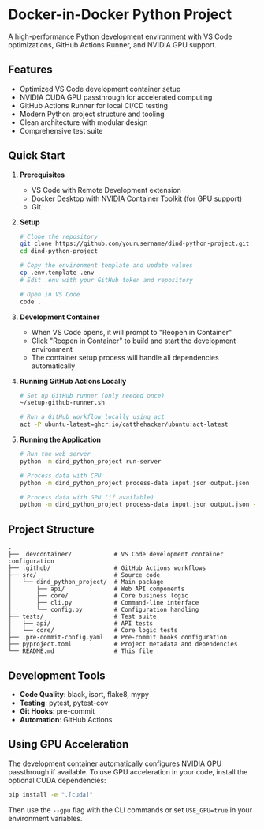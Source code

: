 # Docker-in-Docker Python Project

A high-performance Python development environment with VS Code optimizations, GitHub Actions Runner, and NVIDIA GPU support.

## Features

- Optimized VS Code development container setup
- NVIDIA CUDA GPU passthrough for accelerated computing
- GitHub Actions Runner for local CI/CD testing
- Modern Python project structure and tooling
- Clean architecture with modular design
- Comprehensive test suite

## Quick Start

1. **Prerequisites**
   - VS Code with Remote Development extension
   - Docker Desktop with NVIDIA Container Toolkit (for GPU support)
   - Git

2. **Setup**
   ```bash
   # Clone the repository
   git clone https://github.com/yourusername/dind-python-project.git
   cd dind-python-project
   
   # Copy the environment template and update values
   cp .env.template .env
   # Edit .env with your GitHub token and repository
   
   # Open in VS Code
   code .
   ```

3. **Development Container**
   - When VS Code opens, it will prompt to "Reopen in Container"
   - Click "Reopen in Container" to build and start the development environment
   - The container setup process will handle all dependencies automatically

4. **Running GitHub Actions Locally**
   ```bash
   # Set up GitHub runner (only needed once)
   ~/setup-github-runner.sh
   
   # Run a GitHub workflow locally using act
   act -P ubuntu-latest=ghcr.io/catthehacker/ubuntu:act-latest
   ```

5. **Running the Application**
   ```bash
   # Run the web server
   python -m dind_python_project run-server
   
   # Process data with CPU
   python -m dind_python_project process-data input.json output.json
   
   # Process data with GPU (if available)
   python -m dind_python_project process-data input.json output.json --gpu
   ```

## Project Structure

```
.
├── .devcontainer/            # VS Code development container configuration
├── .github/                  # GitHub Actions workflows
├── src/                      # Source code
│   └── dind_python_project/  # Main package
│       ├── api/              # Web API components
│       ├── core/             # Core business logic
│       ├── cli.py            # Command-line interface
│       └── config.py         # Configuration handling
├── tests/                    # Test suite
│   ├── api/                  # API tests
│   └── core/                 # Core logic tests
├── .pre-commit-config.yaml   # Pre-commit hooks configuration
├── pyproject.toml            # Project metadata and dependencies
└── README.md                 # This file
```

## Development Tools

- **Code Quality**: black, isort, flake8, mypy
- **Testing**: pytest, pytest-cov
- **Git Hooks**: pre-commit
- **Automation**: GitHub Actions

## Using GPU Acceleration

The development container automatically configures NVIDIA GPU passthrough if available. To use GPU acceleration in your code, install the optional CUDA dependencies:

```bash
pip install -e ".[cuda]"
```

Then use the `--gpu` flag with the CLI commands or set `USE_GPU=true` in your environment variables.
